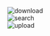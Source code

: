 
![download](https://github.com/NIIT-Software-Engineering/Jagrit-Vinit-Jeel-Mansi-Manoj/blob/master/final-docs/Unit_testing/html_unit_testing/download.png?raw=true)<br />
![search](https://github.com/NIIT-Software-Engineering/Jagrit-Vinit-Jeel-Mansi-Manoj/blob/master/final-docs/Unit_testing/html_unit_testing/search.png?raw=true)<br />
![upload](https://github.com/NIIT-Software-Engineering/Jagrit-Vinit-Jeel-Mansi-Manoj/blob/master/final-docs/Unit_testing/html_unit_testing/uoload.png?raw=true)
